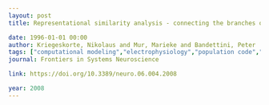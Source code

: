 ```yaml
---
layout: post
title: Representational similarity analysis - connecting the branches of systems neuroscience

date: 1996-01-01 00:00
author: Kriegeskorte, Nikolaus and Mur, Marieke and Bandettini, Peter
tags: ["computational modeling","electrophysiology","population code","representation","similarity","fMRI"]
journal: Frontiers in Systems Neuroscience

link: https://doi.org/10.3389/neuro.06.004.2008

year: 2008
---
```



